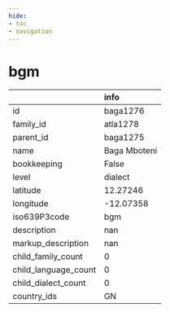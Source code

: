```yaml
---
hide:
- toc
- navigation
---
```

# bgm
|                      | info         |
|:---------------------|:-------------|
| id                   | baga1276     |
| family_id            | atla1278     |
| parent_id            | baga1275     |
| name                 | Baga Mboteni |
| bookkeeping          | False        |
| level                | dialect      |
| latitude             | 12.27246     |
| longitude            | -12.07358    |
| iso639P3code         | bgm          |
| description          | nan          |
| markup_description   | nan          |
| child_family_count   | 0            |
| child_language_count | 0            |
| child_dialect_count  | 0            |
| country_ids          | GN           |